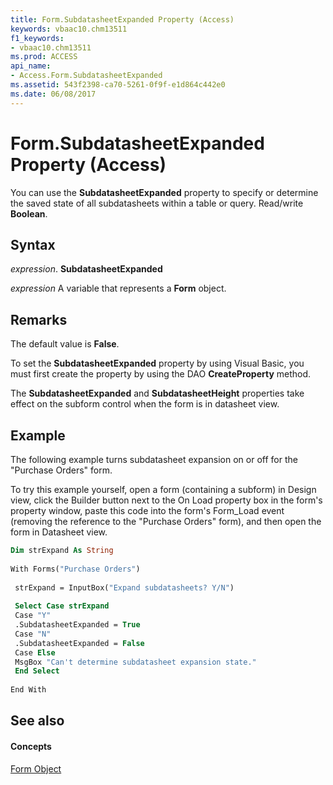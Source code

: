 ```yaml
---
title: Form.SubdatasheetExpanded Property (Access)
keywords: vbaac10.chm13511
f1_keywords:
- vbaac10.chm13511
ms.prod: ACCESS
api_name:
- Access.Form.SubdatasheetExpanded
ms.assetid: 543f2398-ca70-5261-0f9f-e1d864c442e0
ms.date: 06/08/2017
---
```



# Form.SubdatasheetExpanded Property (Access)

You can use the  **SubdatasheetExpanded** property to specify or determine the saved state of all subdatasheets within a table or query. Read/write **Boolean**.


## Syntax

 _expression_. **SubdatasheetExpanded**

 _expression_ A variable that represents a **Form** object.


## Remarks

The default value is  **False**.

To set the  **SubdatasheetExpanded** property by using Visual Basic, you must first create the property by using the DAO **CreateProperty** method.

The  **SubdatasheetExpanded** and **SubdatasheetHeight** properties take effect on the subform control when the form is in datasheet view.


## Example

The following example turns subdatasheet expansion on or off for the "Purchase Orders" form. 

To try this example yourself, open a form (containing a subform) in Design view, click the Builder button next to the On Load property box in the form's property window, paste this code into the form's Form_Load event (removing the reference to the "Purchase Orders" form), and then open the form in Datasheet view.




```vb
Dim strExpand As String 
 
With Forms("Purchase Orders") 
 
 strExpand = InputBox("Expand subdatasheets? Y/N") 
 
 Select Case strExpand 
 Case "Y" 
 .SubdatasheetExpanded = True 
 Case "N" 
 .SubdatasheetExpanded = False 
 Case Else 
 MsgBox "Can't determine subdatasheet expansion state." 
 End Select 
 
End With
```


## See also


#### Concepts


[Form Object](form-object-access.md)

